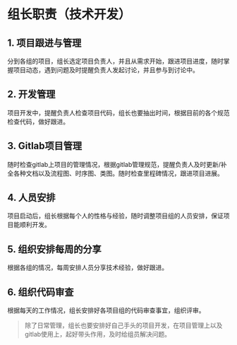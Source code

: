 # 组长职责（技术开发）

## 1. 项目跟进与管理  
分到各组的项目，组长选定项目负责人，并且从需求开始，跟进项目进度，随时掌握项目动态，遇到问题及时提醒负责人发起讨论，并且参与到讨论中。
## 2. 开发管理  
项目开发中，提醒负责人检查项目代码，组长也要抽出时间，根据目前的各个规范检查代码，做好跟进。
## 3. Gitlab项目管理
随时检查gitlab上项目的管理情况，根据gitlab管理规范，提醒负责人及时更新/补全各种文档以及流程图、时序图、类图。随时检查里程碑情况，跟进项目进展。
## 4. 人员安排
项目启动后，组长根据每个人的性格与经验，随时调整项目组的人员安排，保证项目能顺利开发。
## 5. 组织安排每周的分享
根据各组的情况，每周安排人员分享技术经验，做好跟进。
## 6. 组织代码审查
根据每天的工作情况，组长安排好各项目组的代码审查事宜，组织评审。  
> 除了日常管理，组长也要安排好自己手头的项目开发，在项目管理上以及gitlab使用上，起好带头作用，及时给组员解决问题。